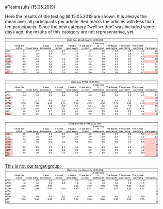 #Testresults (15.05.2019)

Here the results of the testing till 15.05.2019 are shown. It is always the mean over all participants per article. 
Red marks the articles with less than ten participants. Since the new category "well written" was included some days ago, the results of this category are not representative, yet.


![All](restults/testres_all.jpg)

![STEM](restults/testres_stem1.jpg)

![NonStem](restults/testres_nonsteam.jpg)
 
This is not our target group:
![NonUni](restults/testres_nonuni.jpg)

